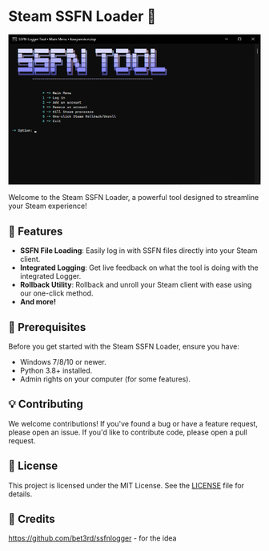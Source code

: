 # Steam SSFN Loader 🚂

![Steam SSFN Loader Preview](preview.png)

Welcome to the Steam SSFN Loader, a powerful tool designed to streamline your Steam experience!

## 🌟 Features

- **SSFN File Loading**: Easily log in with SSFN files directly into your Steam client.
- **Integrated Logging**: Get live feedback on what the tool is doing with the integrated Logger.
- **Rollback Utility**: Rollback and unroll your Steam client with ease using our one-click method.
- **And more!**

## 📜 Prerequisites

Before you get started with the Steam SSFN Loader, ensure you have:

- Windows 7/8/10 or newer.
- Python 3.8+ installed.
- Admin rights on your computer (for some features).

## 💡 Contributing

We welcome contributions! If you've found a bug or have a feature request, please open an issue. If you'd like to contribute code, please open a pull request.

## 📝 License

This project is licensed under the MIT License. See the [LICENSE](LICENSE) file for details.

## 💜 Credits
https://github.com/bet3rd/ssfnlogger - for the idea